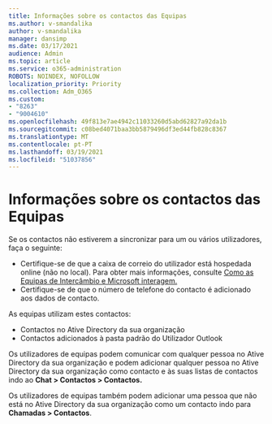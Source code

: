 ```yaml
---
title: Informações sobre os contactos das Equipas
ms.author: v-smandalika
author: v-smandalika
manager: dansimp
ms.date: 03/17/2021
audience: Admin
ms.topic: article
ms.service: o365-administration
ROBOTS: NOINDEX, NOFOLLOW
localization_priority: Priority
ms.collection: Adm_O365
ms.custom:
- "8263"
- "9004610"
ms.openlocfilehash: 49f813e7ae4942c11033260d5abd62827a92da1b
ms.sourcegitcommit: c08bed4071baa3bb5879496df3ed44fb828c8367
ms.translationtype: MT
ms.contentlocale: pt-PT
ms.lasthandoff: 03/19/2021
ms.locfileid: "51037856"
---
```

# <a name="information-about-teams-contacts"></a>Informações sobre os contactos das Equipas

Se os contactos não estiverem a sincronizar para um ou vários utilizadores, faça o seguinte:
- Certifique-se de que a caixa de correio do utilizador está hospedada online (não no local). Para obter mais informações, consulte [Como as Equipas de Intercâmbio e Microsoft interagem.](https://docs.microsoft.com/microsoftteams/exchange-teams-interact)
- Certifique-se de que o número de telefone do contacto é adicionado aos dados de contacto.

As equipas utilizam estes contactos:

- Contactos no Ative Directory da sua organização
- Contactos adicionados à pasta padrão do Utilizador Outlook

Os utilizadores de equipas podem comunicar com qualquer pessoa no Ative Directory da sua organização e podem adicionar qualquer pessoa no Ative Directory da sua organização como contacto e às suas listas de contactos indo ao **Chat > Contactos > Contactos.**

Os utilizadores de equipas também podem adicionar uma pessoa que não está no Ative Directory da sua organização como um contacto indo para **Chamadas > Contactos**.



